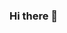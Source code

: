 ### Hi there 👋

<!--
**wavybangsy/wavybangsy** is a ✨ _special_ ✨ repository because its `README.md` (this file) appears on your GitHub profile.

Here are some ideas to get you started:
<img src="https://icons8.com/icon/uZqmySJAGgs1/laptop-coding"/>
- 🔭 I’m currently working on ...
- 🌱 I’m currently learning ...
- 👯 I’m looking to collaborate on ...
- 🤔 I’m looking for help with ...
- 💬 Ask me about ...
- 📫 How to reach me: ...
- 😄 Pronouns: ...
- ⚡ Fun fact: ...
-->
